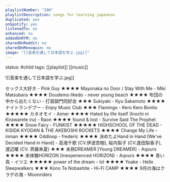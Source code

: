 ```yaml
---
playlistNumber: "200"
playlistDescription: songs for learning japanese
duplicated: yes
onSpotify: yes
listenedTo: no
enhanced: no
addedOnRYM: no
sharedOnReddit: no
sharedOnMonoquin: no
image: "[[音楽を通して日本語を学ぶ.jpg]]"
---
```

status: #child 
tags: [[playlist]] [[music]] 

![[音楽を通して日本語を学ぶ.jpg]]

セックス大好き - Pink Guy ★★★★
Mayonaka no Door / Stay With Me - Miki Matsubara ★★★★
Doudemo Iikedo - never young beach ★★★★
布団の中から出たくない - 打首獄門同好会 ★★★
Sukiyaki - Kyu Sakamoto ★★★★
ナイトランデブー - Enjoy Music Club ★★★
Flamingo - Kero Kero Bonito ★★★★★
カタオモイ - Aimer ★★★★
Hated by life itself (Inochi ni Kirawarete iru) - Raon ★★★★
found & lost - Survive Said The Prophet ★★★★
Snow Fairy - FUNKIST ★★★★★
HIGHSCHOOL OF THE DEAD - KISIDA KYODAN & THE AKEBOSHI ROCKETS ★★★★
Change My Life - inman ★★★★
Oddloop - frederic ★★★★
決めたよHand in Hand [We've Decided Hand in Hand] - 高海千歌 (CV.伊波杏樹), 桜内梨子 (CV.逢田梨香子), 渡辺曜 (CV. 斉藤朱夏) ★★★
未熟DREAMER [Young DREAMER] - Aqours ★★★★
未体験HORIZON [Inexperienced HORIZON] - Aqours ★★★★
青い鳥 - イツエ ★★★★★
power of the dream - lol ★★★★
Yoake - Hello Sleepwalkers ★★★
Kono Te Nobashite - Hi-Fi CAMP ★★★★
9月の海はクラゲの海 - Moonriders
